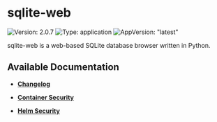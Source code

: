 # sqlite-web

![Version: 2.0.7](https://img.shields.io/badge/Version-2.0.7-informational?style=flat-square) ![Type: application](https://img.shields.io/badge/Type-application-informational?style=flat-square) ![AppVersion: "latest"](https://img.shields.io/badge/AppVersion-"latest"-informational?style=flat-square)

sqlite-web is a web-based SQLite database browser written in Python.

## Available Documentation

- [**Changelog**](CHANGELOG)

- [**Container Security**](container-security)

- [**Helm Security**](helm-security)

